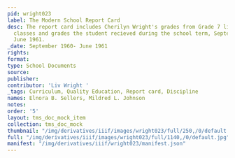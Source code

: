 ```yaml
---
pid: wright023
label: The Modern School Report Card
desc: The report card includes Cherilyn Wright's grades from Grade 7 listing the different
  classes and grades the student recieved during the school term, September 1960-
  June 1961.
_date: September 1960- June 1961
rights:
format:
type: School Documents
source:
publisher:
contributor: 'Liv Wright '
_tags: Curriculum, Quality Education, Report card, Discipline
names: Elnora B. Sellers, Mildred L. Johnson
notes:
order: '5'
layout: tms_doc_mock_item
collection: tms_doc_mock
thumbnail: "/img/derivatives/iiif/images/wright023/full/250,/0/default.jpg"
full: "/img/derivatives/iiif/images/wright023/full/1140,/0/default.jpg"
manifest: "/img/derivatives/iiif/wright023/manifest.json"
---
```

